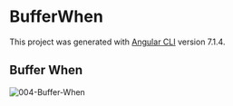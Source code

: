 # BufferWhen

This project was generated with [Angular CLI](https://github.com/angular/angular-cli) version 7.1.4.

## Buffer When
![004-Buffer-When](https://user-images.githubusercontent.com/30646609/62453826-c896a400-b790-11e9-9f95-1be86c90ba24.JPG)
